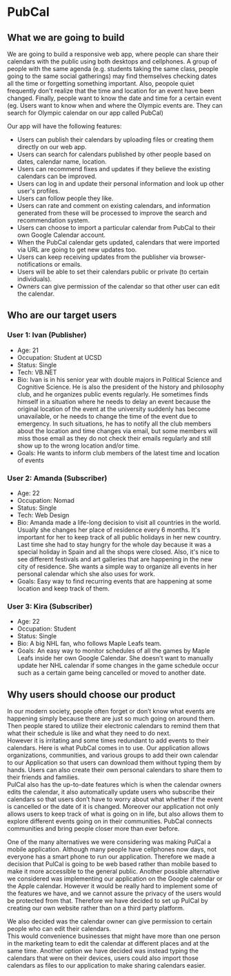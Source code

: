 # PubCal

## What we are going to build

We are going to build a responsive web app, where people can share their calendars with the public using both desktops and cellphones.
A group of people with the same agenda (e.g. students taking the same class, people going to the same social gatherings) may find themselves checking dates all the time or forgetting something important. Also, peopole quiet frequently don't realize that the time and location for an event have been changed. Finally, people want to know the date and time for a certain event (eg. Users want to know when and where the Olympic events are. They can search for Olympic calendar on our app called PubCal)


Our app will have the following features:

  * Users can publish their calendars by uploading files or creating them directly on our web app.
  * Users can search for calendars published by other people based on dates, calendar name, location.
  * Users can recommend fixes and updates if they believe the existing calendars can be improved.
  * Users can log in and update their personal information and look up other user's profiles.
  * Users can follow people they like.
  * Users can rate and comment on existing calendars, and information generated from these will be processed to improve the search and recommendation system.
  * Users can choose to import a particular calendar from PubCal to their own Google Calendar account.
  * When the PubCal calendar gets updated, calendars that were imported via URL are going to get new updates too.
  * Users can keep receiving updates from the publisher via browser-notifications or emails.
  * Users will be able to set their calendars public or private (to certain individuals).
  * Owners can give permission of the calendar so that other user can edit the calendar.

## Who are our target users

### User 1: Ivan (Publisher)
  * Age: 21
  * Occupation: Student at UCSD
  * Status: Single
  * Tech: VB.NET
  * Bio: Ivan is in his senior year with double majors in Political Science and Cognitive Science.
    He is also the president of the history and philosophy club, and he organizes public events regularly.
    He sometimes finds himself in a situation where he needs to delay an event because the original location of the event at the university suddenly has become unavailable, or he needs to change the time of the event due to emergency. In such situations, he has to notify all the club members about the location and time changes via email, but some members will miss those email as they do not check their emails regularly and still show up to the wrong location and/or time.
  * Goals: He wants to inform club members of the latest time and location of events

### User 2: Amanda (Subscriber)
  * Age: 22
  * Occupation: Nomad
  * Status: Single
  * Tech: Web Design
  * Bio: Amanda made a life-long decision to visit all countries in the world. 
    Usually she changes her place of residence every 6 months. It's important for her to keep track of all public
    holidays in her new country. Last time she had to stay hungry for the whole day because it 
    was a special holiday in Spain and all the shops were closed. Also, it's nice to see different festivals 
    and art galleries that are happening in the new city of residence. She wants a simple way to organize 
    all events in her personal calendar which she also uses for work.
  * Goals: Easy way to find recurring events that are happening at some location and keep track of them.

### User 3: Kira (Subscriber)
  * Age: 22
  * Occupation: Student
  * Status: Single
  * Bio: A big NHL fan, who follows Maple Leafs team.
  * Goals: An easy way to monitor schedules of all the games by Maple Leafs inside her own Google Calendar. She doesn't want to manually update her NHL calendar if some changes in the game schedule occur such as a certain game being cancelled or moved to another date.  
  
## Why users should choose our product
In our modern society, people often forget or don’t know what events are happening simply 
because there are just so much going on around them.  Then people stared to utilize their 
electronic calendars to remind them that what their schedule is like and what they need to do next.  
However it is irritating and some times redundant to add events to their calendars.  Here is what 
PubCal comes in to use.  Our application allows organizations, communities, and various groups to 
add their own calendar to our Application so that users can download them without typing them by hands. 
Users can also create their own personal calendars to share them to their friends and families.  
PulCal also has the up-to-date features which is when the calendar owners edits the calendar, it 
also automatically update users who subscribe their calendars so that users don’t have to worry 
about what whether if the event is cancelled or the date of it is changed.  Moreover our application 
not only allows users to keep track of what is going on in life, but also allows them to explore 
different events going on in their communities.  PubCal connects communities and bring people closer 
more than ever before.

One of the many alternatives we were considering was making PulCal a mobile application.  Although 
many people have cellphones now days, not everyone has a smart phone to run our application.  Therefore 
we made a decision that PulCal is going to be web based rather than mobile based to make it more accessible 
to the general public.  Another possible alternative we considered was implementing our application on 
the Google calendar or the Apple calendar.  However it would be really hard to implement some of the 
features we have, and we cannot assure the privacy of the users would be protected from that.  Therefore 
we have decided to set up PulCal by creating our own website rather than on a third party platform.

We also decided was the calendar owner can give permission to certain people who can edit their calendars.  
This would convenience businesses that might have more than one person in the marketing team to edit the 
calendar at different places and at the same time.  Another option we have decided was instead typing the 
calendars that were on their devices, users could also import those calendars as files to our application 
to make sharing calendars easier.
